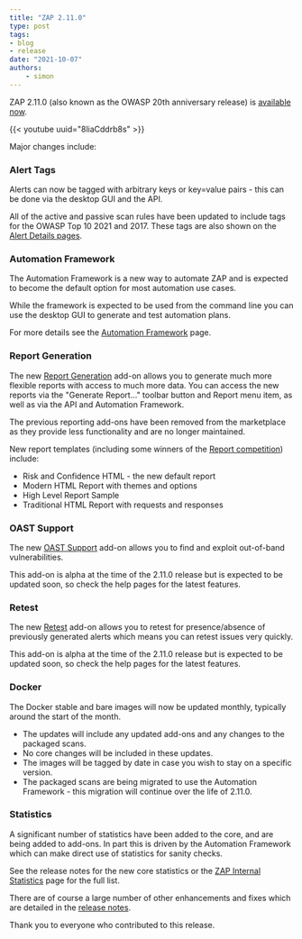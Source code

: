 ```yaml
---
title: "ZAP 2.11.0"
type: post
tags:
- blog
- release
date: "2021-10-07"
authors:
    - simon
---
```


ZAP 2.11.0 (also known as the OWASP 20th anniversary release) is [available now](/download/#main).  

{{< youtube uuid="8liaCddrb8s" >}}

Major changes include:

### Alert Tags

Alerts can now be tagged with arbitrary keys or key=value pairs - this can be done via the desktop GUI and the API.

All of the active and passive scan rules have been updated to include tags for the OWASP Top 10 2021 and 2017.
These tags are also shown on the [Alert Details pages](/docs/alerts/).

### Automation Framework

The Automation Framework is a new way to automate ZAP and is expected to become the default option for most automation use cases.

While the framework is expected to be used from the command line you can use the desktop GUI to generate and test automation plans.

For more details see the [Automation Framework](/docs/automate/automation-framework/) page.

### Report Generation

The new [Report Generation](/docs/desktop/addons/report-generation/) add-on allows you to generate much more flexible reports with access to much more data. 
You can access the new reports via the "Generate Report..." toolbar button and Report menu item, as well as via the API and Automation Framework.

The previous reporting add-ons have been removed from the marketplace as they provide less functionality and are no longer maintained.

New report templates (including some winners of the [Report competition](/blog/2021-03-12-report-competition/)) include:

 * Risk and Confidence HTML - the new default report
 * Modern HTML Report with themes and options
 * High Level Report Sample
 * Traditional HTML Report with requests and responses

### OAST Support

The new [OAST Support](/docs/desktop/addons/oast-support/) add-on allows you to find and exploit out-of-band vulnerabilities.

This add-on is alpha at the time of the 2.11.0 release but is expected to be updated soon, so check the help pages for the latest features.

### Retest

The new [Retest](/docs/desktop/addons/retest/) add-on allows you to retest for presence/absence of previously generated alerts
which means you can retest issues very quickly.

This add-on is alpha at the time of the 2.11.0 release but is expected to be updated soon, so check the help pages for the latest features.

### Docker

The Docker stable and bare images will now be updated monthly, typically around the start of the month.

 * The updates will include any updated add-ons and any changes to the packaged scans. 
 * No core changes will be included in these updates.
 * The images will be tagged by date in case you wish to stay on a specific version.
 * The packaged scans are being migrated to use the Automation Framework - this migration will continue over the life of 2.11.0.

### Statistics

A significant number of statistics have been added to the core, and are being added to add-ons. In part this is driven by the Automation Framework which can make direct use of statistics for sanity checks.

See the release notes for the new core statistics or the [ZAP Internal Statistics](/docs/internal-statistics/) page for the full list.

There are of course a large number of other enhancements and fixes which are detailed in the [release notes](/docs/desktop/releases/2.11.0/).  
  
Thank you to everyone who contributed to this release.
